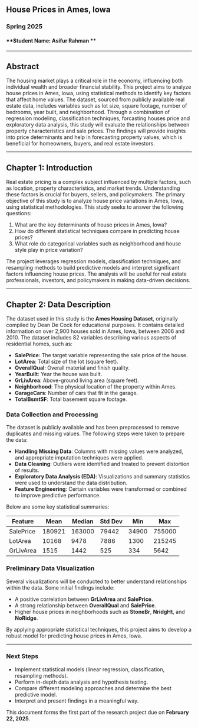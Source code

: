
## **House Prices in Ames, Iowa**
### **Spring 2025**
#### **Student Name: Asifur Rahman **

---

## **Abstract**

The housing market plays a critical role in the economy, influencing both individual wealth and broader financial stability. This project aims to analyze house prices in Ames, Iowa, using statistical methods to identify key factors that affect home values. The dataset, sourced from publicly available real estate data, includes variables such as lot size, square footage, number of bedrooms, year built, and neighborhood. Through a combination of regression modeling, classification techniques, forcasting houses price and exploratory data analysis, this study will evaluate the relationships between property characteristics and sale prices. The findings will provide insights into price determinants and help in forecasting property values, which is beneficial for homeowners, buyers, and real estate investors.

---

## **Chapter 1: Introduction**

Real estate pricing is a complex subject influenced by multiple factors, such as location, property characteristics, and market trends. Understanding these factors is crucial for buyers, sellers, and policymakers. The primary objective of this study is to analyze house price variations in Ames, Iowa, using statistical methodologies. This study seeks to answer the following questions:

1. What are the key determinants of house prices in Ames, Iowa?
2. How do different statistical techniques compare in predicting house prices?
3. What role do categorical variables such as neighborhood and house style play in price variation?

The project leverages regression models, classification techniques, and resampling methods to build predictive models and interpret significant factors influencing house prices. The analysis will be useful for real estate professionals, investors, and policymakers in making data-driven decisions.

---

## **Chapter 2: Data Description**

The dataset used in this study is the **Ames Housing Dataset**, originally compiled by Dean De Cock for educational purposes. It contains detailed information on over 2,900 houses sold in Ames, Iowa, between 2006 and 2010. The dataset includes 82 variables describing various aspects of residential homes, such as:

- **SalePrice**: The target variable representing the sale price of the house.
- **LotArea**: Total size of the lot (square feet).
- **OverallQual**: Overall material and finish quality.
- **YearBuilt**: Year the house was built.
- **GrLivArea**: Above-ground living area (square feet).
- **Neighborhood**: The physical location of the property within Ames.
- **GarageCars**: Number of cars that fit in the garage.
- **TotalBsmtSF**: Total basement square footage.

### **Data Collection and Processing**
The dataset is publicly available and has been preprocessed to remove duplicates and missing values. The following steps were taken to prepare the data:

- **Handling Missing Data**: Columns with missing values were analyzed, and appropriate imputation techniques were applied.
- **Data Cleaning**: Outliers were identified and treated to prevent distortion of results.
- **Exploratory Data Analysis (EDA)**: Visualizations and summary statistics were used to understand the data distribution.
- **Feature Engineering**: Certain variables were transformed or combined to improve predictive performance.

Below are some key statistical summaries:

| Feature       | Mean  | Median | Std Dev | Min  | Max |
|--------------|-------|--------|---------|------|------|
| SalePrice    | 180921 | 163000 | 79442   | 34900 | 755000 |
| LotArea      | 10168  | 9478   | 7886    | 1300  | 215245 |
| GrLivArea    | 1515   | 1442   | 525     | 334   | 5642 |

### **Preliminary Data Visualization**
Several visualizations will be conducted to better understand relationships within the data. Some initial findings include:
- A positive correlation between **GrLivArea** and **SalePrice**.
- A strong relationship between **OverallQual** and **SalePrice**.
- Higher house prices in neighborhoods such as **StoneBr**, **NridgHt**, and **NoRidge**.

By applying appropriate statistical techniques, this project aims to develop a robust model for predicting house prices in Ames, Iowa.

---

### **Next Steps**

- Implement statistical models (linear regression, classification, resampling methods).
- Perform in-depth data analysis and hypothesis testing.
- Compare different modeling approaches and determine the best predictive model.
- Interpret and present findings in a meaningful way.

This document forms the first part of the research project due on **February 22, 2025**.

